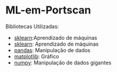 # ML-em-Portscan

Bibliotecas Utilizadas:
* [sklearn](https://scikit-learn.org/stable/):Aprendizado de máquinas  
* [sklearn](https://scikit-learn.org/stable/): Aprendizado de máquinas
* [pandas](https://pandas.pydata.org/docs/): Manipulação de dados
* [matplotlib](https://matplotlib.org/stable/index.html): Gráfico
* [numpy](https://numpy.org/doc/stable/): Manipulação de dados gigantes

